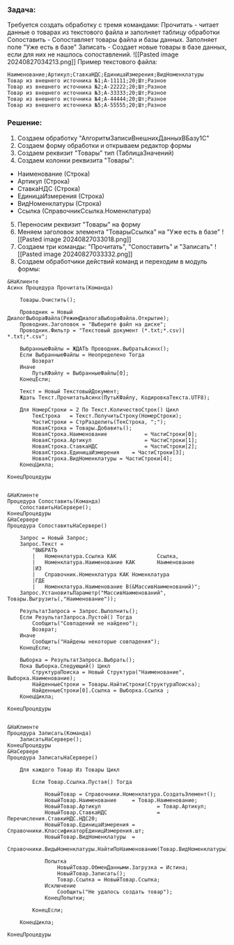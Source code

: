 ### Задача:

Требуется создать обработку с тремя командами:
Прочитать - читает данные о товарах из текстового файла и заполняет таблицу обработки
Сопоставить - Сопоставляет товары файла и базы данных. Заполняет поле "Уже есть в базе"
Записать - Создает новые товары в базе данных, если для них не нашлось сопоставлений.
![[Pasted image 20240827034213.png]]
Пример текстового файла:
```
Наименование;Артикул;СтавкаНДС;ЕдиницаИзмерения;ВидНоменклатуры
Товар из внешнего источника №1;А-11111;20;Шт;Разное
Товар из внешнего источника №2;А-22222;20;Шт;Разное
Товар из внешнего источника №3;А-33333;20;Шт;Разное
Товар из внешнего источника №4;А-44444;20;Шт;Разное
Товар из внешнего источника №5;А-55555;20;Шт;Разное
```
### Решение:
1. Создаем обработку "АлгоритмЗаписиВнешнихДанныхВБазу1С"
2. Создаем форму обработки и открываем редактор формы
3. Создаем реквизит "Товары" тип (ТаблицаЗначений)
4. Создаем колонки реквизита "Товары":
- Наименование (Строка)
- Артикул (Строка)
- СтавкаНДС (Строка)
- ЕдиницаИзмерения (Строка)
- ВидНоменклатуры (Строка)
- Ссылка (СправочникСсылка.Номенклатура)
5. Переносим реквизит "Товары" на форму
6. Меняем заголовок элемента "ТоварыСсылка" на "Уже есть в базе"
![[Pasted image 20240827033018.png]]
7. Создаем три команды: "Прочитать", "Сопоставить" и "Записать"
![[Pasted image 20240827033332.png]]
8. Создаем обработчики действий команд и переходим в модуль формы:
```bsl
&НаКлиенте
Асинх Процедура Прочитать(Команда)
	
	Товары.Очистить();
	
	Проводник = Новый ДиалогВыбораФайла(РежимДиалогаВыбораФайла.Открытие);
	Проводник.Заголовок = "Выберите файл на диске";
	Проводник.Фильтр = "Текстовый документ (*.txt;*.csv)| *.txt;*.csv";	
	
	ВыбранныеФайлы = ЖДАТЬ Проводник.ВыбратьАсинх();
	Если ВыбранныеФайлы = Неопределено Тогда
		Возврат
	Иначе
		ПутьКФайлу = ВыбранныеФайлы[0];
	КонецЕсли;
		
	Текст = Новый ТекстовыйДокумент;
	Ждать Текст.ПрочитатьАсинх(ПутьКФайлу, КодировкаТекста.UTF8);
	
	Для НомерСтроки = 2 По Текст.КоличествоСтрок() Цикл
		ТекСтрока	= Текст.ПолучитьСтроку(НомерСтроки);
		ЧастиСтроки = СтрРазделить(ТекСтрока, ";");
		НоваяСтрока = Товары.Добавить();
		НоваяСтрока.Наименование			= ЧастиСтроки[0];
		НоваяСтрока.Артикул					= ЧастиСтроки[1];
		НоваяСтрока.СтавкаНДС				= ЧастиСтроки[2];
		НоваяСтрока.ЕдиницаИзмерения	= ЧастиСтроки[3];
		НоваяСтрока.ВидНоменклатуры	= ЧастиСтроки[4];
	КонецЦикла;
	
КонецПроцедуры


&НаКлиенте
Процедура Сопоставить(Команда)
	СопоставитьНаСервере();
КонецПроцедуры
&НаСервере
Процедура СопоставитьНаСервере()
	
	Запрос = Новый Запрос;
	Запрос.Текст = 
		"ВЫБРАТЬ
		|	Номенклатура.Ссылка КАК				Ссылка,
		|	Номенклатура.Наименование КАК		Наименование
		|ИЗ
		|	Справочник.Номенклатура КАК Номенклатура
		|ГДЕ
		|	Номенклатура.Наименование В(&МассивНаименований)";
	Запрос.УстановитьПараметр("МассивНаименований", Товары.Выгрузить(,"Наименование"));
	
	РезультатЗапроса = Запрос.Выполнить();
	Если РезультатЗапроса.Пустой() Тогда
		Сообщить("Совпадений не найдено");
		Возврат;
	Иначе
		Сообщить("Найдены некоторые совпадения");
	КонецЕсли;
	
	Выборка = РезультатЗапроса.Выбрать();
	Пока Выборка.Следующий() Цикл
		СтруктураПоиска = Новый Структура("Наименование", Выборка.Наименование);
		НайденныеСтроки = Товары.НайтиСтроки(СтруктураПоиска);
		НайденныеСтроки[0].Ссылка = Выборка.Ссылка ;
	КонецЦикла;
	
КонецПроцедуры


&НаКлиенте
Процедура Записать(Команда)
	ЗаписатьНаСервере();
КонецПроцедуры
&НаСервере
Процедура ЗаписатьНаСервере()
	
	Для каждого Товар Из Товары Цикл
		
		Если Товар.Ссылка.Пустая() Тогда
			
			НовыйТовар = Справочники.Номенклатура.СоздатьЭлемент();
			НовыйТовар.Наименование		= Товар.Наименование;
			НовыйТовар.Артикул					= Товар.Артикул;  
			НовыйТовар.СтавкаНДС				= Перечисления.СтавкиНДС.НДС20;
			НовыйТовар.ЕдиницаИзмерения	= Справочники.КлассификаторЕдиницИзмерения.шт;
			НовыйТовар.ВидНоменклатуры	= 
			Справочники.ВидыНоменклатуры.НайтиПоНаименованию(Товар.ВидНоменклатуры);
			
			Попытка
				НовыйТовар.ОбменДанными.Загрузка = Истина;
				НовыйТовар.Записать();  	       
				Товар.Ссылка = НовыйТовар.Ссылка;
			Исключение
				Сообщить("Не удалось создать товар");
			КонецПопытки;
			
		КонецЕсли;
		
	КонецЦикла;
	
КонецПроцедуры
```
